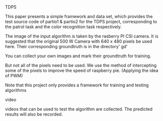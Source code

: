 TDPS

This paper presents a simple framework and data set, which provides the test source code of partio1 &amp; partio2 for the TDPS project, corresponding to the patrol task and the color recognition task respectively.

The image of the input algorithm is taken by the rasberry PI CSI camera. It is suggested that the original 500 W Camera with 640 x 480 pixels be used here. Their corresponding groundtruth is in the directory' gd'

You can collect your own images and mark their groundtruth for training.

But not all of the pixels need to be used. We use the method of intercepting some of the pixels to improve the speed of raspberry pie. (Applying the idea of PWM)

Note that this project only provides a framework for training and testing algorithms

video

videos that can be used to test the algorithm are collected. The predicted results will also be recorded.
